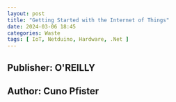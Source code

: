 ```yaml
---
layout: post
title: "Getting Started with the Internet of Things"
date: 2024-03-06 18:45
categories: Waste 
tags: [ IoT, Netduino, Hardware, .Net ]
---
```


## Publisher: O'REILLY
## Author: Cuno Pfister